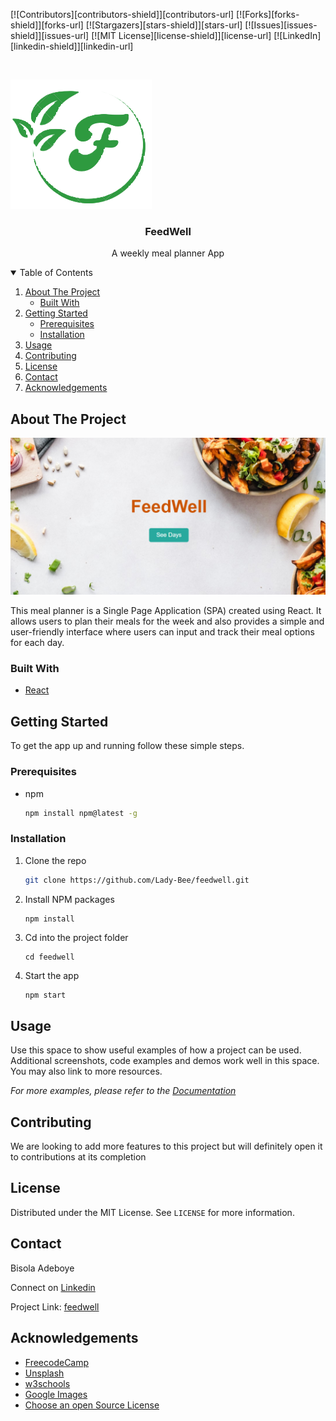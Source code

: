 
[![Contributors][contributors-shield]][contributors-url]
[![Forks][forks-shield]][forks-url]
[![Stargazers][stars-shield]][stars-url]
[![Issues][issues-shield]][issues-url]
[![MIT License][license-shield]][license-url]
[![LinkedIn][linkedin-shield]][linkedin-url]



<!-- PROJECT LOGO -->
<br />
<p align="center">

   ![Logo](fw1.png)
 

  <h3 align="center">FeedWell</h3>

  <p align="center">
    A weekly meal planner App
    <br />
 



<!-- TABLE OF CONTENTS -->
<details open="open">
  <summary>Table of Contents</summary>
  <ol>
    <li>
      <a href="#about-the-project">About The Project</a>
      <ul>
        <li><a href="#built-with">Built With</a></li>
      </ul>
    </li>
    <li>
      <a href="#getting-started">Getting Started</a>
      <ul>
        <li><a href="#prerequisites">Prerequisites</a></li>
        <li><a href="#installation">Installation</a></li>
      </ul>
    </li>
    <li><a href="#usage">Usage</a></li>
    <li><a href="#contributing">Contributing</a></li>
    <li><a href="#license">License</a></li>
    <li><a href="#contact">Contact</a></li>
    <li><a href="#acknowledgements">Acknowledgements</a></li>
  </ol>
</details>



<!-- ABOUT THE PROJECT -->
## About The Project

![Backgroud Screenshot](feedwell_bg.png)

This meal planner is a Single Page Application (SPA) created using React. It allows users to plan their meals for the week and also provides a simple and user-friendly interface where users can input and track their meal options for each day. 

### Built With


* [React](https://react.dev/)




<!-- GETTING STARTED -->
## Getting Started


To get the app up and running follow these simple  steps.

### Prerequisites

* npm
  ```sh
  npm install npm@latest -g
  ```

### Installation


1. Clone the repo
   ```sh
   git clone https://github.com/Lady-Bee/feedwell.git
   ```
2. Install NPM packages
   ```sh
   npm install
   ```
3. Cd into the project folder
   ```
   cd feedwell
   ```
4. Start the app
   ```
   npm start
   ```




<!-- USAGE EXAMPLES -->
## Usage

Use this space to show useful examples of how a project can be used. Additional screenshots, code examples and demos work well in this space. You may also link to more resources.

_For more examples, please refer to the [Documentation](https://example.com)_





<!-- CONTRIBUTING -->
## Contributing

We are looking to add more features to this project but will definitely
open it to contributions at its completion



<!-- LICENSE -->
## License

Distributed under the MIT License. See `LICENSE` for more information.



<!-- CONTACT -->
## Contact

Bisola Adeboye 

Connect  on [Linkedin](https://www.linkedin.com/in/bisolaadeboye/)

Project Link: [feedwell](https://github.com/Lady-Bee/feedwell.git)




<!-- ACKNOWLEDGEMENTS -->
## Acknowledgements
* [FreecodeCamp](https://www.freecodecamp.org/news/how-to-write-a-good-readme-file/)
* [Unsplash](https://unsplash.com/)
* [w3schools](https://www.w3schools.com/REACT/default.asp)
* [Google Images](https://images.google.com/)
* [Choose an open Source License](https://choosealicense.com)          
